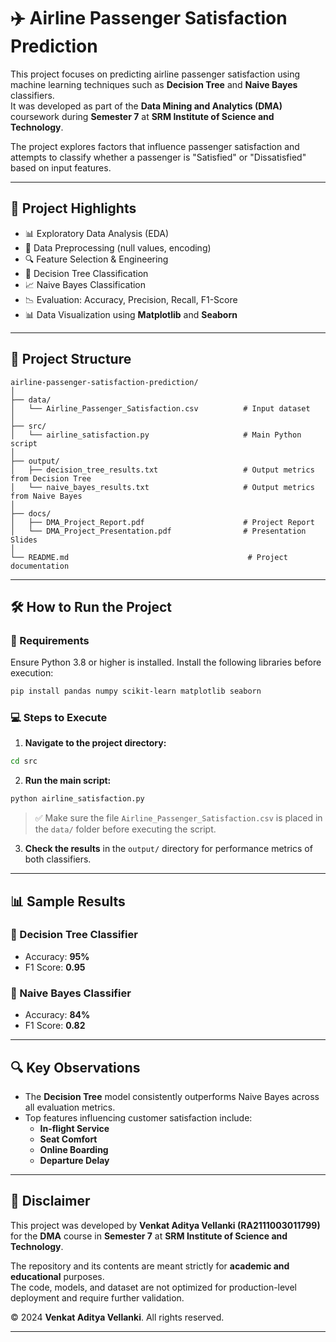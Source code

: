 # ✈️ Airline Passenger Satisfaction Prediction

This project focuses on predicting airline passenger satisfaction using machine learning techniques such as **Decision Tree** and **Naive Bayes** classifiers.  
It was developed as part of the **Data Mining and Analytics (DMA)** coursework during **Semester 7** at **SRM Institute of Science and Technology**.

The project explores factors that influence passenger satisfaction and attempts to classify whether a passenger is "Satisfied" or "Dissatisfied" based on input features.

---

## 🧠 Project Highlights

- 📊 Exploratory Data Analysis (EDA)
- 🧼 Data Preprocessing (null values, encoding)
- 🔍 Feature Selection & Engineering
- 🌲 Decision Tree Classification
- 📈 Naive Bayes Classification
- 📉 Evaluation: Accuracy, Precision, Recall, F1-Score
- 📊 Data Visualization using **Matplotlib** and **Seaborn**

---

## 📁 Project Structure

```
airline-passenger-satisfaction-prediction/
│
├── data/
│   └── Airline_Passenger_Satisfaction.csv          # Input dataset
│
├── src/
│   └── airline_satisfaction.py                     # Main Python script
│
├── output/
│   ├── decision_tree_results.txt                   # Output metrics from Decision Tree
│   └── naive_bayes_results.txt                     # Output metrics from Naive Bayes
│
├── docs/
│   ├── DMA_Project_Report.pdf                      # Project Report
│   └── DMA_Project_Presentation.pdf                # Presentation Slides
│
└── README.md                                        # Project documentation
```

---

## 🛠 How to Run the Project

### 🧱 Requirements

Ensure Python 3.8 or higher is installed. Install the following libraries before execution:

```bash
pip install pandas numpy scikit-learn matplotlib seaborn
```

### 💻 Steps to Execute

1. **Navigate to the project directory:**

```bash
cd src
```

2. **Run the main script:**

```bash
python airline_satisfaction.py
```

> ✅ Make sure the file `Airline_Passenger_Satisfaction.csv` is placed in the `data/` folder before executing the script.

3. **Check the results** in the `output/` directory for performance metrics of both classifiers.

---

## 📊 Sample Results

### 🔹 Decision Tree Classifier

- Accuracy: **95%**  
- F1 Score: **0.95**

### 🔸 Naive Bayes Classifier

- Accuracy: **84%**  
- F1 Score: **0.82**

---

## 🔍 Key Observations

- The **Decision Tree** model consistently outperforms Naive Bayes across all evaluation metrics.
- Top features influencing customer satisfaction include:
  - **In-flight Service**
  - **Seat Comfort**
  - **Online Boarding**
  - **Departure Delay**

---

## 📄 Disclaimer

This project was developed by **Venkat Aditya Vellanki (RA2111003011799)** for the **DMA** course in **Semester 7** at **SRM Institute of Science and Technology**.

The repository and its contents are meant strictly for **academic and educational** purposes.  
The code, models, and dataset are not optimized for production-level deployment and require further validation.

© 2024 **Venkat Aditya Vellanki**. All rights reserved.

---
